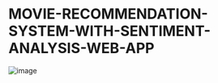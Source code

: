 # MOVIE-RECOMMENDATION-SYSTEM-WITH-SENTIMENT-ANALYSIS-WEB-APP


![image](https://github.com/kiran-pyt/MOVIE-RECOMMENDATION-SYSTEM-WITH-SENTIMENT-ANALYSIS-WEB-APP/assets/120393460/2dccd3d5-4298-4136-b8ff-9b91b7e9a7a7)



